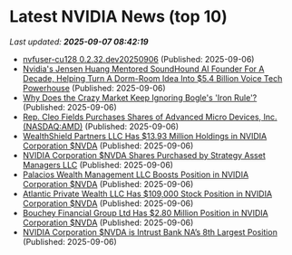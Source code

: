# Latest NVIDIA News (top 10)
_Last updated: **2025-09-07 08:42:19**_

- [nvfuser-cu128 0.2.32.dev20250906](https://pypi.org/project/nvfuser-cu128/0.2.32.dev20250906/) (Published: 2025-09-06)
- [Nvidia's Jensen Huang Mentored SoundHound AI Founder For A Decade, Helping Turn A Dorm-Room Idea Into $5.4 Billion Voice Tech Powerhouse](https://biztoc.com/x/96434ae00e785392) (Published: 2025-09-06)
- [Why Does the Crazy Market Keep Ignoring Bogle's 'Iron Rule'?](https://biztoc.com/x/d222c50e5db4e855) (Published: 2025-09-06)
- [Rep. Cleo Fields Purchases Shares of Advanced Micro Devices, Inc. (NASDAQ:AMD)](https://www.etfdailynews.com/2025/09/06/rep-cleo-fields-purchases-shares-of-advanced-micro-devices-inc-nasdaqamd/) (Published: 2025-09-06)
- [WealthShield Partners LLC Has $13.93 Million Holdings in NVIDIA Corporation $NVDA](https://www.etfdailynews.com/2025/09/06/wealthshield-partners-llc-has-13-93-million-holdings-in-nvidia-corporation-nvda/) (Published: 2025-09-06)
- [NVIDIA Corporation $NVDA Shares Purchased by Strategy Asset Managers LLC](https://www.etfdailynews.com/2025/09/06/nvidia-corporation-nvda-shares-purchased-by-strategy-asset-managers-llc/) (Published: 2025-09-06)
- [Palacios Wealth Management LLC Boosts Position in NVIDIA Corporation $NVDA](https://www.etfdailynews.com/2025/09/06/palacios-wealth-management-llc-boosts-position-in-nvidia-corporation-nvda/) (Published: 2025-09-06)
- [Atlantic Private Wealth LLC Has $109,000 Stock Position in NVIDIA Corporation $NVDA](https://www.etfdailynews.com/2025/09/06/atlantic-private-wealth-llc-has-109000-stock-position-in-nvidia-corporation-nvda/) (Published: 2025-09-06)
- [Bouchey Financial Group Ltd Has $2.80 Million Position in NVIDIA Corporation $NVDA](https://www.etfdailynews.com/2025/09/06/bouchey-financial-group-ltd-has-2-80-million-position-in-nvidia-corporation-nvda/) (Published: 2025-09-06)
- [NVIDIA Corporation $NVDA is Intrust Bank NA’s 8th Largest Position](https://www.etfdailynews.com/2025/09/06/nvidia-corporation-nvda-is-intrust-bank-nas-8th-largest-position/) (Published: 2025-09-06)
